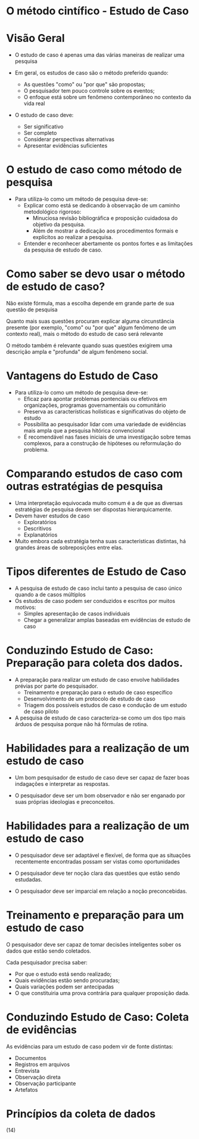 # O método cintífico - Estudo de Caso

# Visão Geral

- O estudo de caso é apenas uma das várias maneiras de realizar uma pesquisa
- Em geral, os estudos de caso são o método preferido quando:
  - As questões "como" ou "por que" são propostas;
  - O pesquisador tem pouco controle sobre os eventos;
  - O enfoque está sobre um fenômeno contemporâneo no contexto da vida real
 
- O estudo de caso deve:
  - Ser significativo
  - Ser completo
  - Considerar perspectivas alternativas
  - Apresentar evidências suficientes
 
# O estudo de caso como método de pesquisa

- Para utiliza-lo como um método de pesquisa deve-se:
  - Explicar como está se dedicando à observação de um caminho metodológico rigoroso:
    - Minuciosa revisão bibliográfica e proposição cuidadosa do objetivo da pesquisa.
    - Além de mostrar a dedicação aos procedimentos formais e explícitos ao realizar a pesquisa.
  - Entender e reconhecer abertamente os pontos fortes e as limitações da pesquisa de estudo de caso.
 
# Como saber se devo usar o método de estudo de caso?

Não existe fórmula, mas a escolha depende em grande parte de sua questão de pesquisa

Quanto mais suas questões procuram explicar alguma circunstância presente (por exemplo, "como" ou "por que" algum fenômeno de um contexto real), mais o método do estudo de caso será relevante

O método também é relevante quando suas questões exigirem uma descrição ampla e "profunda" de algum fenômeno social.

# Vantagens do Estudo de Caso

- Para utiliza-lo como um método de pesquisa deve-se:
  - Eficaz para apontar problemas pontenciais ou efetivos em organizações, programas governamentais ou comunitário
  - Preserva as características holísticas e significativas do objeto de estudo
  - Possibilita ao pesquisador lidar com uma variedade de evidências mais ampla que a pesquisa hitórica convencional
  - É recomendável nas fases iniciais de uma investigação sobre temas complexos, para a construção de hipóteses ou reformulação do problema.
 
# Comparando estudos de caso com outras estratégias de pesquisa

- Uma interpretação equivocada muito comum é a de que as diversas estratégias de pesquisa devem ser dispostas hierarquicamente.
- Devem haver estudos de caso
  - Exploratórios
  - Descritivos
  - Explanatórios
 - Muito embora cada estratégia tenha suas características distintas, há grandes áreas de sobreposições entre elas.

# Tipos diferentes de Estudo de Caso

- A pesquisa de estudo de caso inclui tanto a pesquisa de caso único quando a de casos múltiplos
- Os estudos de caso podem ser conduzidos e escritos por muitos motivos:
  - Simples apresentação de casos individuais
  - Chegar a generalizar amplas baseadas em evidências de estudo de caso
 
# Conduzindo Estudo de Caso: Preparação para coleta dos dados.

- A preparação para realizar um estudo de caso envolve habilidades prévias por parte do pesquisador.
  - Treinamento e preparação para o estudo de caso específico
  - Desenvolvimento de um protocolo de estudo de caso
  - Triagem dos possíveis estudos de caso e condução de um estudo de caso piloto
- A pesquisa de estudo de caso caracteriza-se como um dos tipo mais árduos de pesquisa porque não há fórmulas de rotina.

# Habilidades para a realização de um estudo de caso

- Um bom pesquisador de estudo de caso deve ser capaz de fazer boas indagações e interpretar as respostas.

- O pesquisador deve ser um bom observador e não ser enganado por suas próprias ideologias e preconceitos.

# Habilidades para a realização de um estudo de caso

- O pesquisador deve ser adaptável e flexível, de forma que as situações recentemente encontradas possam ser vistas como oportunidades

- O pesquisador deve ter noção clara das questões que estão sendo estudadas.

- O pesquisador deve ser imparcial em relação a noção preconcebidas.

# Treinamento e preparação para um estudo de caso

O pesquisador deve ser capaz de tomar decisões inteligentes sober os dados que estão sendo coletados.

Cada pesquisador precisa saber:
  - Por que o estudo está sendo realizado;
  - Quais evidências estão sendo procuradas;
  - Quais variações podem ser antecipadas
  - O que constituiria uma prova contrária para qualquer proposição dada.

# Conduzindo Estudo de Caso: Coleta de evidências

As evidências para um estudo de caso podem vir de fonte distintas:
  - Documentos
  - Registros em arquivos
  - Entrevista
  - Observação direta
  - Observação participante
  - Artefatos

# Princípios da coleta de dados

(14)
